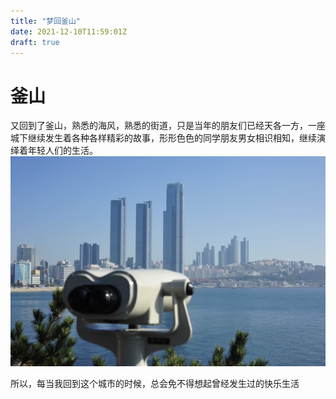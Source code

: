 ```yaml
---
title: "梦回釜山"
date: 2021-12-10T11:59:01Z
draft: true
---
```


# 釜山
又回到了釜山，熟悉的海风，熟悉的街道，只是当年的朋友们已经天各一方，一座城下继续发生着各种各样精彩的故事，形形色色的同学朋友男女相识相知，继续演绎着年轻人们的生活。
![![](..staticimages4F9CB474-364C-4698-A4CD-011305A5E9FF.jpg)](https://raw.githubusercontent.com/Gzk738/vps_picgo/master/images/!%5B%5D(..staticimages4F9CB474-364C-4698-A4CD-011305A5E9FF.jpg).png)

所以，每当我回到这个城市的时候，总会免不得想起曾经发生过的快乐生活




